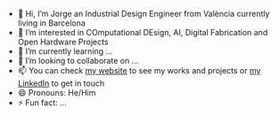- 👋 Hi, I’m Jorge an Industrial Design Engineer from València currently living in Barcelona
- 👀 I’m interested in COmputational DEsign, AI, Digital Fabrication and Open Hardware Projects
- 🌱 I’m currently learning ...
- 💞️ I’m looking to collaborate on ...
- 📫 You can check [my website](https://jmuozan.github.io/jorgemunyozz.github.io/) to see my works and projects or [my LinkedIn](https://www.linkedin.com/in/jorgemunozzanon/) to get in touch
- 😄 Pronouns: He/Him
- ⚡ Fun fact: ...

<!---
jmuozan/jmuozan is a ✨ special ✨ repository because its `README.md` (this file) appears on your GitHub profile.
You can click the Preview link to take a look at your changes.
--->
